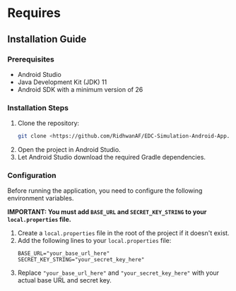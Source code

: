 # Requires

## Installation Guide

### Prerequisites
*   Android Studio
*   Java Development Kit (JDK) 11
*   Android SDK with a minimum version of 26

### Installation Steps
1.  Clone the repository:
    ```bash
    git clone <https://github.com/RidhwanAF/EDC-Simulation-Android-App.git>
    ```
2.  Open the project in Android Studio.
3.  Let Android Studio download the required Gradle dependencies.

### Configuration
Before running the application, you need to configure the following environment variables.

**IMPORTANT: You must add `BASE_URL` and `SECRET_KEY_STRING` to your `local.properties` file.**

1.  Create a `local.properties` file in the root of the project if it doesn't exist.
2.  Add the following lines to your `local.properties` file:
    ```properties
    BASE_URL="your_base_url_here"
    SECRET_KEY_STRING="your_secret_key_here"
    ```
3.  Replace `"your_base_url_here"` and `"your_secret_key_here"` with your actual base URL and secret key.
